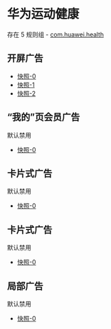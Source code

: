 # 华为运动健康

存在 5 规则组 - [com.huawei.health](/src/apps/com.huawei.health.ts)

## 开屏广告

- [快照-0](https://i.gkd.li/import/12667766)
- [快照-1](https://i.gkd.li/import/13215012)
- [快照-2](https://i.gkd.li/import/13228290)

## “我的”页会员广告

默认禁用

- [快照-0](https://i.gkd.li/import/12667814)

## 卡片式广告

默认禁用

- [快照-0](https://i.gkd.li/import/13546292)

## 卡片式广告

默认禁用

- [快照-0](https://i.gkd.li/import/13546292)

## 局部广告

默认禁用

- [快照-0](https://i.gkd.li/import/13587206)

